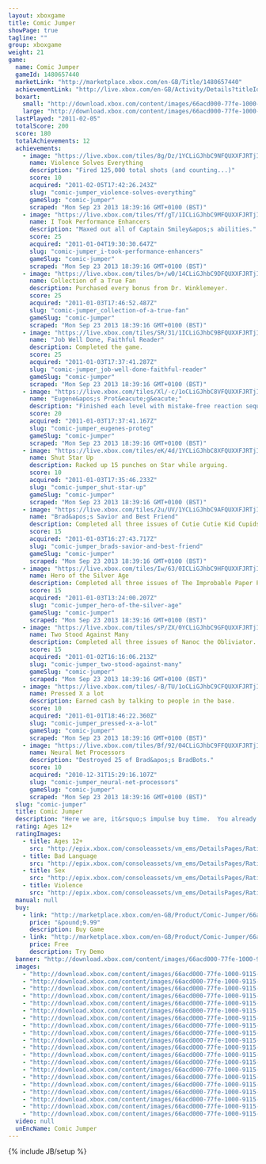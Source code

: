 ```yaml
---
layout: xboxgame
title: Comic Jumper
showPage: true
tagline: ""
group: xboxgame
weight: 21
game: 
  name: Comic Jumper
  gameId: 1480657440
  marketLink: "http://marketplace.xbox.com/en-GB/Title/1480657440"
  achievementLink: "http://live.xbox.com/en-GB/Activity/Details?titleId=1480657440"
  boxart: 
    small: "http://download.xbox.com/content/images/66acd000-77fe-1000-9115-d80258410a20/1033/boxartsm.jpg"
    large: "http://download.xbox.com/content/images/66acd000-77fe-1000-9115-d80258410a20/1033/boxartlg.jpg"
  lastPlayed: "2011-02-05"
  totalScore: 200
  score: 180
  totalAchievements: 12
  achievements: 
    - image: "https://live.xbox.com/tiles/8g/Dz/1YCLiGJhbC9NFQUXXFJRTjIwL2FjaC8wLzkAAAAA5+fn+twA6Q==.jpg"
      name: Violence Solves Everything
      description: "Fired 125,000 total shots (and counting...)"
      score: 10
      acquired: "2011-02-05T17:42:26.243Z"
      slug: "comic-jumper_violence-solves-everything"
      gameSlug: "comic-jumper"
      scraped: "Mon Sep 23 2013 18:39:16 GMT+0100 (BST)"
    - image: "https://live.xbox.com/tiles/Yf/gT/1ICLiGJhbC9MFQUXXFJRTjIwL2FjaC8wLzgAAAAA5+fn+zz4eg==.jpg"
      name: I Took Performance Enhancers
      description: "Maxed out all of Captain Smiley&apos;s abilities."
      score: 25
      acquired: "2011-01-04T19:30:30.647Z"
      slug: "comic-jumper_i-took-performance-enhancers"
      gameSlug: "comic-jumper"
      scraped: "Mon Sep 23 2013 18:39:16 GMT+0100 (BST)"
    - image: "https://live.xbox.com/tiles/b+/w0/14CLiGJhbC9DFQUXXFJRTjIwL2FjaC8wLzcAAAAA5+fn+BvsdA==.jpg"
      name: Collection of a True Fan
      description: Purchased every bonus from Dr. Winklemeyer.
      score: 25
      acquired: "2011-01-03T17:46:52.487Z"
      slug: "comic-jumper_collection-of-a-true-fan"
      gameSlug: "comic-jumper"
      scraped: "Mon Sep 23 2013 18:39:16 GMT+0100 (BST)"
    - image: "https://live.xbox.com/tiles/SR/31/1ICLiGJhbC9BFQUXXFJRTjIwL2FjaC8wLzUAAAAA5+fn+9odUg==.jpg"
      name: "Job Well Done, Faithful Reader"
      description: Completed the game.
      score: 25
      acquired: "2011-01-03T17:37:41.287Z"
      slug: "comic-jumper_job-well-done-faithful-reader"
      gameSlug: "comic-jumper"
      scraped: "Mon Sep 23 2013 18:39:16 GMT+0100 (BST)"
    - image: "https://live.xbox.com/tiles/Xl/-c/1oCLiGJhbC8VFQUXXFJRTjIwL2FjaC8wL2EAAAAA5+fn+fNfRQ==.jpg"
      name: "Eugene&apos;s Prot&eacute;g&eacute;"
      description: "Finished each level with mistake-free reaction sequences"
      score: 20
      acquired: "2011-01-03T17:37:41.167Z"
      slug: "comic-jumper_eugenes-proteg"
      gameSlug: "comic-jumper"
      scraped: "Mon Sep 23 2013 18:39:16 GMT+0100 (BST)"
    - image: "https://live.xbox.com/tiles/eK/4d/1YCLiGJhbC8XFQUXXFJRTjIwL2FjaC8wL2MAAAAA5+fn+jKuYw==.jpg"
      name: Shut Star Up
      description: Racked up 15 punches on Star while arguing.
      score: 10
      acquired: "2011-01-03T17:35:46.233Z"
      slug: "comic-jumper_shut-star-up"
      gameSlug: "comic-jumper"
      scraped: "Mon Sep 23 2013 18:39:16 GMT+0100 (BST)"
    - image: "https://live.xbox.com/tiles/2u/UV/1YCLiGJhbC9AFQUXXFJRTjIwL2FjaC8wLzQAAAAA5+fn+jrlwQ==.jpg"
      name: "Brad&apos;s Savior and Best Friend"
      description: Completed all three issues of Cutie Cutie Kid Cupids.
      score: 15
      acquired: "2011-01-03T16:27:43.717Z"
      slug: "comic-jumper_brads-savior-and-best-friend"
      gameSlug: "comic-jumper"
      scraped: "Mon Sep 23 2013 18:39:16 GMT+0100 (BST)"
    - image: "https://live.xbox.com/tiles/Iw/63/0ICLiGJhbC9HFQUXXFJRTjIwL2FjaC8wLzMAAAAA5+fn-5gOOA==.jpg"
      name: Hero of the Silver Age
      description: Completed all three issues of The Improbable Paper Pals.
      score: 15
      acquired: "2011-01-03T13:24:00.207Z"
      slug: "comic-jumper_hero-of-the-silver-age"
      gameSlug: "comic-jumper"
      scraped: "Mon Sep 23 2013 18:39:16 GMT+0100 (BST)"
    - image: "https://live.xbox.com/tiles/sP/ZX/0YCLiGJhbC9GFQUXXFJRTjIwL2FjaC8wLzIAAAAA5+fn-nj2qw==.jpg"
      name: Two Stood Against Many
      description: Completed all three issues of Nanoc the Obliviator.
      score: 15
      acquired: "2011-01-02T16:16:06.213Z"
      slug: "comic-jumper_two-stood-against-many"
      gameSlug: "comic-jumper"
      scraped: "Mon Sep 23 2013 18:39:16 GMT+0100 (BST)"
    - image: "https://live.xbox.com/tiles/-B/TU/1oCLiGJhbC9CFQUXXFJRTjIwL2FjaC8wLzYAAAAA5+fn+fsU5w==.jpg"
      name: Pressed X a lot
      description: Earned cash by talking to people in the base.
      score: 10
      acquired: "2011-01-01T18:46:22.360Z"
      slug: "comic-jumper_pressed-x-a-lot"
      gameSlug: "comic-jumper"
      scraped: "Mon Sep 23 2013 18:39:16 GMT+0100 (BST)"
    - image: "https://live.xbox.com/tiles/Bf/92/04CLiGJhbC9FFQUXXFJRTjIwL2FjaC8wLzEAAAAA5+fn-Fn-Hg==.jpg"
      name: Neural Net Processors
      description: "Destroyed 25 of Brad&apos;s BradBots."
      score: 10
      acquired: "2010-12-31T15:29:16.107Z"
      slug: "comic-jumper_neural-net-processors"
      gameSlug: "comic-jumper"
      scraped: "Mon Sep 23 2013 18:39:16 GMT+0100 (BST)"
  slug: "comic-jumper"
  title: Comic Jumper
  description: "Here we are, it&rsquo;s impulse buy time.  You already know how awesome &quot;Comic Jumper&quot; is going to be from that sweet demo, but maybe you need more.  How about a free premium dashboard theme?  Free gamerpics?  Free avatar accessories?  Yes. Tons of unlockables and bonuses?  How about a few new &quot;Splosion Man&quot; levels for good measure?  &quot;Comic Jumper&quot; comes from Twisted Pixel Games, creators of the award-winning &quot;Splosion Man&quot; and &quot;The Maw&quot;. There are no refunds for this item. For more information, see www.xbox.com/live/accounts."
  rating: Ages 12+
  ratingImages: 
    - title: Ages 12+
      src: "http://epix.xbox.com/consoleassets/vm_ems/DetailsPages/RatingSystemID/14/default/Values/14003.png"
    - title: Bad Language
      src: "http://epix.xbox.com/consoleassets/vm_ems/DetailsPages/RatingSystemID/14/default/Descriptors/14000.png"
    - title: Sex
      src: "http://epix.xbox.com/consoleassets/vm_ems/DetailsPages/RatingSystemID/14/default/Descriptors/14004.png"
    - title: Violence
      src: "http://epix.xbox.com/consoleassets/vm_ems/DetailsPages/RatingSystemID/14/default/Descriptors/14005.png"
  manual: null
  buy: 
    - link: "http://marketplace.xbox.com/en-GB/Product/Comic-Jumper/66acd000-77fe-1000-9115-d80258410a20?purchase=1&amp;DownloadType=Game"
      price: "&pound;9.99"
      description: Buy Game
    - link: "http://marketplace.xbox.com/en-GB/Product/Comic-Jumper/66acd000-77fe-1000-9115-d80258410a20?purchase=1&amp;DownloadType=GameDemo"
      price: Free
      description: Try Demo
  banner: "http://download.xbox.com/content/images/66acd000-77fe-1000-9115-d80258410a20/1033/banner.png"
  images: 
    - "http://download.xbox.com/content/images/66acd000-77fe-1000-9115-d80258410a20/1033/screenlg1.jpg"
    - "http://download.xbox.com/content/images/66acd000-77fe-1000-9115-d80258410a20/1033/screenlg2.jpg"
    - "http://download.xbox.com/content/images/66acd000-77fe-1000-9115-d80258410a20/1033/screenlg3.jpg"
    - "http://download.xbox.com/content/images/66acd000-77fe-1000-9115-d80258410a20/1033/screenlg4.jpg"
    - "http://download.xbox.com/content/images/66acd000-77fe-1000-9115-d80258410a20/1033/screenlg5.jpg"
    - "http://download.xbox.com/content/images/66acd000-77fe-1000-9115-d80258410a20/1033/screenlg6.jpg"
    - "http://download.xbox.com/content/images/66acd000-77fe-1000-9115-d80258410a20/1033/screenlg7.jpg"
    - "http://download.xbox.com/content/images/66acd000-77fe-1000-9115-d80258410a20/1033/screenlg8.jpg"
    - "http://download.xbox.com/content/images/66acd000-77fe-1000-9115-d80258410a20/1033/screenlg9.jpg"
    - "http://download.xbox.com/content/images/66acd000-77fe-1000-9115-d80258410a20/1033/screenlg10.jpg"
    - "http://download.xbox.com/content/images/66acd000-77fe-1000-9115-d80258410a20/1033/screenlg11.jpg"
    - "http://download.xbox.com/content/images/66acd000-77fe-1000-9115-d80258410a20/1033/screenlg12.jpg"
    - "http://download.xbox.com/content/images/66acd000-77fe-1000-9115-d80258410a20/1033/screenlg13.jpg"
    - "http://download.xbox.com/content/images/66acd000-77fe-1000-9115-d80258410a20/1033/screenlg14.jpg"
    - "http://download.xbox.com/content/images/66acd000-77fe-1000-9115-d80258410a20/1033/screenlg15.jpg"
    - "http://download.xbox.com/content/images/66acd000-77fe-1000-9115-d80258410a20/1033/screenlg16.jpg"
    - "http://download.xbox.com/content/images/66acd000-77fe-1000-9115-d80258410a20/1033/screenlg17.jpg"
    - "http://download.xbox.com/content/images/66acd000-77fe-1000-9115-d80258410a20/1033/screenlg18.jpg"
    - "http://download.xbox.com/content/images/66acd000-77fe-1000-9115-d80258410a20/1033/screenlg19.jpg"
    - "http://download.xbox.com/content/images/66acd000-77fe-1000-9115-d80258410a20/1033/screenlg20.jpg"
  video: null
  unEncName: Comic Jumper
---
```

{% include JB/setup %}